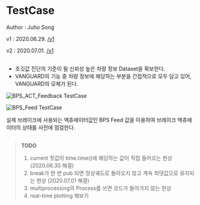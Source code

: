 # TestCase

Author : Juho Song

v1 : 2020.06.29. [/v1](https://github.com/shinkansan/ARTIV/blob/master/integraedSW/VANGUARD%20(Self-Diagnosis%20protocol)/TestCase/TestCase(v1).py)

v2 : 2020.07.01. [/v1](https://github.com/shinkansan/ARTIV/blob/master/integraedSW/VANGUARD%20(Self-Diagnosis%20protocol)/TestCase/TestCase(v2).py)

##

* 초깃값 진단의 기준이 될 신뢰성 높은 차량 정보 Dataset을 확보한다.
* VANGUARD의 기능 중 차량 정보에 해당하는 부분을 간접적으로 모두 담고 있어, VANGUARD의 모체가 된다.

![BPS_ACT_Feedback TestCase](https://user-images.githubusercontent.com/59792475/86363993-94827680-bcb2-11ea-83f9-386a1edf9338.png)

![BPS_Feed TestCase](https://user-images.githubusercontent.com/59792475/86364006-99472a80-bcb2-11ea-8f8f-fa87bf1637c1.png)

실제 브레이크에 사용되는 액츄에이터값인 BPS Feed 값을 이용하여 브레이크 엑츄에이터의 상태를 사전에 점검한다.

##

> **TODO**   
> 1. current 첫값이 time.time()에 해당하는 값이 직접 들어오는 현상 (2020.06.30 해결)
> 2. break가 한 번 pub 되면 정상궤도로 돌아오지 않고 계속 최댓값으로 유지되는 현상 (2020.07.01 해결)
> 3. multiprocessing의 Process를 쓰면 코드가 돌아가지 않는 현상
> 4. real-time plotting 해보기
